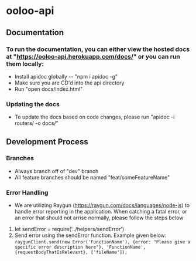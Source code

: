 # ooloo-api

## Documentation

### To run the documentation, you can either view the hosted docs at "https://ooloo-api.herokuapp.com/docs/" or you can run them locally:

- Install apidoc globally -- "npm i apidoc -g"
- Make sure you are CD'd into the api directory
- Run "open docs/index.html"

### Updating the docs

- To update the docs based on code changes, please run "apidoc -i routers/ -o docs/"

## Development Process

### Branches

- Always branch off of "dev" branch
- All feature branches should be named "feat/someFeatureName"

### Error Handling

- We are utilizing Raygun (https://raygun.com/docs/languages/node-js) to handle error reporting in the application. When catching a fatal error, or an error that should not arrise normally, please follow the steps below

1.  let sendError = require('../helpers/sendError')
2.  Send error using the sendError function. Example given below:
    `raygunClient.send(new Error('FunctionName'), {error: "Please give a specific error description here"}, 'FunctionName', {requestBodyThatIsRelevant}, ['fileName']);`
